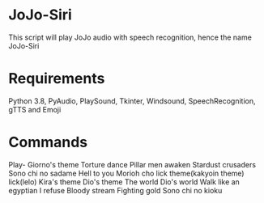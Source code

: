 # JoJo-Siri

This script will play JoJo audio with speech recognition, hence the name JoJo-Siri

# Requirements

Python 3.8, PyAudio, PlaySound, Tkinter, Windsound, SpeechRecognition, gTTS and Emoji

# Commands

Play-
	Giorno's theme
	Torture dance
	Pillar men awaken
	Stardust crusaders
	Sono chi no sadame
	Hell to you
	Morioh cho
	lick theme(kakyoin theme)
	lick(lelo)
	Kira's theme
	Dio's theme
	The world
	Dio's world
	Walk like an egyptian
	I refuse
	Bloody stream
	Fighting gold
	Sono chi no kioku